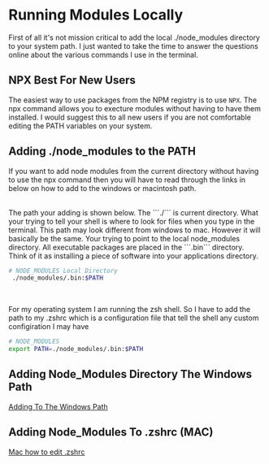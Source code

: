 
# Running Modules Locally
First of all it's not mission critical to add the local ./node_modules directory to your system path. I just wanted to take the time to answer the questions online about the various commands I use in the terminal.


## NPX Best For New Users
The easiest way to use packages from the NPM registry is to use ```NPX```. The npx command allows you to execture modules without having to have them installed. I would suggest this to all new users if you are not comfortable editing the PATH variables on your system.



## Adding ./node_modules to the PATH 
If you want to add node modules from the current directory without having to use the npx command then you will have to read through the links in below on how to add to the windows or macintosh path.  

<br/>
The path your adding is shown below. The ```./``` is current directory. What your trying to tell your shell is where to look for files when you type in the terminal. This path may look different from windows to mac. However it will basically be the same. Your trying to point to the local node_modules directory. All executable packages are placed in the ```.bin``` directory. Think of it as installing a piece of software into your applications directory.

```bash
# NODE_MODULES Local Directory
 ./node_modules/.bin:$PATH
```  

<br/>

For my operating system I am running the zsh shell. So I have to add the path to my .zshrc which is a configuration file that tell the shell any custom configiration I may have

```zsh
# NODE_MODULES
export PATH=./node_modules/.bin:$PATH
```




## Adding Node_Modules Directory The Windows Path
[Adding To The Windows Path](https://www.architectryan.com/2018/03/17/add-to-the-path-on-windows-10/)

## Adding Node_Modules To .zshrc (MAC)
[Mac how to edit .zshrc](https://linuxhint.com/add-a-directory-to-path-in-zsh/)
